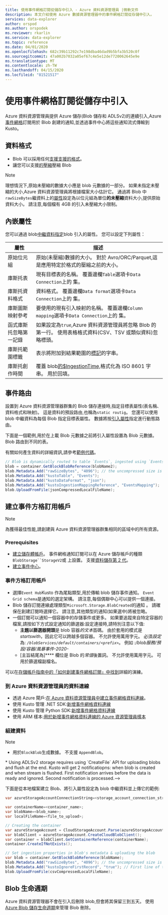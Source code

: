 ```yaml
---
title: 使用事件網格訂閱從儲存中引入 - Azure 資料資源管理員 |微軟文件
description: 本文介紹使用 Azure 數據資源管理器中的事件網格訂閱從存儲中引入。
services: data-explorer
author: orspod
ms.author: orspodek
ms.reviewer: rkarlin
ms.service: data-explorer
ms.topic: reference
ms.date: 04/01/2020
ms.openlocfilehash: 682c39b11292c7e198dba46dad9b5bfa3b520c0f
ms.sourcegitcommit: 47a002b7032a05ef67c4e5e12de7720062645e9e
ms.translationtype: MT
ms.contentlocale: zh-TW
ms.lasthandoff: 04/15/2020
ms.locfileid: "81521517"
---
```

# <a name="ingest-from-storage-using-event-grid-subscription"></a>使用事件網格訂閱從儲存中引入

Azure 資料資源管理員提供 Azure 儲存(Blob 儲存和 ADLSv2)的連續引入,Azure[事件網格](https://docs.microsoft.com/azure/event-grid/overview)訂閱用於 Blob 創建的通知,並透過事件中心將這些通知流式傳輸到 Kusto。

## <a name="data-format"></a>資料格式

* Blob 可以採用任何[支援支援的格式](https://docs.microsoft.com/azure/data-explorer/ingestion-supported-formats)。
* 讓您可以支援[的壓縮](https://docs.microsoft.com/azure/data-explorer/ingestion-supported-formats#supported-data-compression-formats)壓縮 Blob

> [!NOTE]
> 理想情況下,原始未壓縮的數據大小應是 blob 元數據的一部分。
> 如果未指定未壓縮的大小,Azure 資料資源管理員將根據檔案大小估計它。 通過將 Blob 中`rawSizeBytes`繼資料上的[屬性](#ingestion-properties)設定為以位元組為單位**的未壓縮**資料大小,提供原始資料大小。
> 請注意,每個檔有 4GB 的引入未壓縮大小限制。

## <a name="ingestion-properties"></a>內嵌屬性

您可以通過 blob[中繼資料指定](https://docs.microsoft.com/azure/data-explorer/ingestion-properties)blob 引入的屬性。
您可以設定下列屬性：

|屬性 | 描述|
|---|---|
| 原始位元組 | 原始(未壓縮)數據的大小。 對於 Avro/ORC/Parquet,這是應用特定於格式的壓縮之前的大小。|
| 庫斯托表 |  現有目標表的名稱。 覆蓋邊欄`Table`選項卡`Data Connection`上的 集。 |
| 庫斯托資料格式 |  資料格式。 覆蓋邊欄`Data format`選項卡`Data Connection`上的 集。 |
| 庫斯圖斯映射參考 |  要使用的現有引入映射的名稱。 覆蓋邊欄`Column mapping`選項卡`Data Connection`上的 集。|
| 函式庫斯托忽略第一記錄 | 如果設定為`true`,Azure 資料資源管理員將忽略 Blob 的第一行。 使用表格格式資料(CSV、TSV 或類似資料)忽略標頭。 |
| 庫斯托範圍標籤 | 表示將附加到結果範圍的[標記](../extents-overview.md#extent-tagging)的字串。 |
| 庫斯托創作時間 |  覆蓋 blob[的$IngestionTime,](../../query/ingestiontimefunction.md?pivots=azuredataexplorer)格式化為 ISO 8601 字串。 用於回填。 |

## <a name="events-routing"></a>事件路由

設置到 Azure 資料資源管理器群集的 Blob 儲存連接時,指定目標表屬性(表名稱、資料格式和映射)。 這是資料的預設路由,也稱為`static routig`。
您還可以使用 blob 中繼資料為每個 Blob 指定目標表屬性。 數據將按[引入屬性](#ingestion-properties)指定進行動態路由。

下面是一個範例,用於在上載 Blob 元數據之前將引入屬性設置為 Blob 元數據。 Blob 路由到不同的表。

有關如何產生資料的詳細資訊,請參考[範例代碼](#generating-data)。

 ```csharp
// Blob is dynamically routed to table `Events`, ingested using `EventsMapping` data mapping
blob = container.GetBlockBlobReference(blobName2);
blob.Metadata.Add("rawSizeBytes", "4096‬"); // the uncompressed size is 4096 bytes
blob.Metadata.Add("kustoTable", "Events");
blob.Metadata.Add("kustoDataFormat", "json");
blob.Metadata.Add("kustoIngestionMappingReference", "EventsMapping");
blob.UploadFromFile(jsonCompressedLocalFileName);
```

## <a name="create-event-grid-subscription"></a>建立事件方格訂用帳戶

> [!Note]
> 為獲得最佳性能,請創建與 Azure 資料資源管理器群集相同的區域中的所有資源。

### <a name="prerequisites"></a>Prerequisites

* [建立儲存體帳戶](https://docs.microsoft.com/azure/storage/common/storage-quickstart-create-account)。 
  事件網格通知訂閱可以在 Azure 儲存帳戶的種類`BlobStorage``StorageV2`或 上設置。 
  支援[資料儲存第 2 代](https://docs.microsoft.com/azure/storage/blobs/data-lake-storage-introduction)。
* [建立事件中心](https://docs.microsoft.com/azure/event-hubs/event-hubs-create)。

### <a name="event-grid-subscription"></a>事件方格訂用帳戶

* 選擇`Event Hub`Kusto 作為尾點類型,用於傳輸 blob 儲存事件通知。 `Event Grid schema`是通知的選定架構。 請注意,每個偶聯中心可以提供一個連接。
* Blob 儲存訂閱連線處理類型`Microsoft.Storage.BlobCreated`的通知 。 請確保在創建訂閱時選擇它。 請注意,其他類型的通知(如果選中)將被忽略。
* 一個訂閱可以通知一個容器中的存儲事件或更多。 如果要追蹤來自特定容器的檔案,請按如下方式設定通知的篩選器:設定連接時,請特別注意以下值: 
   * **主題以篩選器開頭**是 blob 容器*的文本*首碼。 由於套用的模式是 *startswith*，因此它可以跨越多個容器。 不允許使用萬用字元。
     必須*設定*為: *`/blobServices/default/containers/<prefix>`*。 例如 *:/blob服務/預設/容器/風暴事件-2020-*
   * [主旨結尾為]**** 欄位是 Blob 的*常值*後置詞。 不允許使用萬用字元。 可用於篩選檔副檔名。

可以在[存儲帳戶指南中的「如何創建事件網格訂閱」中找到](https://docs.microsoft.com/azure/data-explorer/ingest-data-event-grid#create-an-event-grid-subscription-in-your-storage-account)詳細的演練。

### <a name="data-ingestion-connection-to-azure-data-explorer"></a>到 Azure 資料資源管理員的資料連線

* 透過 Azure 閘戶:[在 Azure 資料資源管理員中建立事件網格資料連線](https://docs.microsoft.com/azure/data-explorer/ingest-data-event-grid#create-an-event-grid-data-connection-in-azure-data-explorer)。
* 使用 Kusto 管理 .NET SDK:[新增事件網格資料連線](https://docs.microsoft.com/azure/data-explorer/data-connection-event-grid-csharp#add-an-event-grid-data-connection)
* 使用 Kusto 管理 Python SDK:[新增事件網格資料連線](https://docs.microsoft.com/azure/data-explorer/data-connection-event-grid-python#add-an-event-grid-data-connection)
* 使用 ARM 樣本:[用於新增事件網格資料連線的 Azure 資源管理員樣本](https://docs.microsoft.com/azure/data-explorer/data-connection-event-grid-resource-manager#azure-resource-manager-template-for-adding-an-event-grid-data-connection)

### <a name="generating-data"></a>組建資料

> [!NOTE]
> * 用於`BlockBlob`生成數據。 不支援 `AppendBlob`。
<!--> * Using ADLSv2 storage requires using `CreateFile` API for uploading blobs and flush at the end. 
    Kusto will get 2 notificatiopns: when blob is created and when stream is flushed. First notification arrives before the data is ready and ignored. Second notification is processed.-->

下面是從本地檔案建立 Blob、將引入屬性設定為 blob 中繼資料並上傳它的範例:

 ```csharp
 var azureStorageAccountConnectionString=<storage_account_connection_string>;

var containerName=<container_name>;
var blobName=<blob_name>;
var localFileName=<file_to_upload>;

// Creating the container
var azureStorageAccount = CloudStorageAccount.Parse(azureStorageAccountConnectionString);
var blobClient = azureStorageAccount.CreateCloudBlobClient();
var container = blobClient.GetContainerReference(containerName);
container.CreateIfNotExists();

// Set ingestion properties in blob's metadata & uploading the blob
var blob = container.GetBlockBlobReference(blobName);
blob.Metadata.Add("rawSizeBytes", "4096‬"); // the uncompressed size is 4096 bytes
blob.Metadata.Add("kustoIgnoreFirstRecord", "true"); // First line of this csv file are headers
blob.UploadFromFile(csvCompressedLocalFileName);
```

## <a name="blob-lifecycle"></a>Blob 生命週期

Azure 資料資源管理器不會在引入后刪除 blob,但會將其保留三到五天。 使用[Azure Blob 儲存生命週期](https://docs.microsoft.com/azure/storage/blobs/storage-lifecycle-management-concepts?tabs=azure-portal)來管理 Blob 刪除。